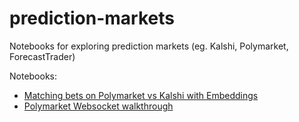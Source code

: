 # prediction-markets
Notebooks for exploring prediction markets (eg. Kalshi, Polymarket, ForecastTrader)


Notebooks:
- [Matching bets on Polymarket vs Kalshi with Embeddings](https://colab.research.google.com/github/hackingthemarkets/prediction-markets/blob/main/Text_embeddings_with_instructions_matching_bets_Kalshi_Polymarket.ipynb)
- [Polymarket Websocket walkthrough](Polymarket_websocket_live_tutorial)